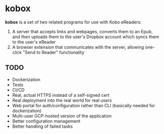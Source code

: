 # kobox

**kobox** is a set of two related programs for use with Kobo eReaders: 
1. A server that accepts links and webpages, converts them to an Epub, and then uploads them to the user's Dropbox account which syncs them to the user's eReader
2. A browser extension that communicates with the server, allowing one-click "Send to Reader" functionality

## TODO
* Dockerization
* Tests
* CI/CD
* Real, actual HTTPS instead of a self-signed cert
* Real deployment into the real world for real users
* Web portal for auth/configuration rather than CLI (basically needed for dockerization)
* Multi-user GCP-hosted version of the application
* Better configuration management
* Better handling of failed tasks